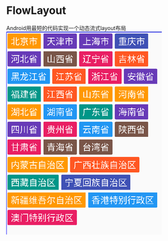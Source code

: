 # FlowLayout
Android用最短的代码实现一个动态流式layout布局
![image](https://github.com/JeremyLeeL/FlowLayout/blob/master/20181105170829.png)
